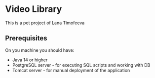 # Video Library

This is a pet project of Lana Timofeeva

## Prerequisites

On you machine you should have:

- Java 14 or higher
- PostgreSQL server - for executing SQL scripts and working with DB
- Tomcat server - for manual deployment of the application
